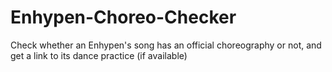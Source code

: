 # Enhypen-Choreo-Checker
Check whether an Enhypen's song has an official choreography or not, and get a link to its dance practice (if available)
